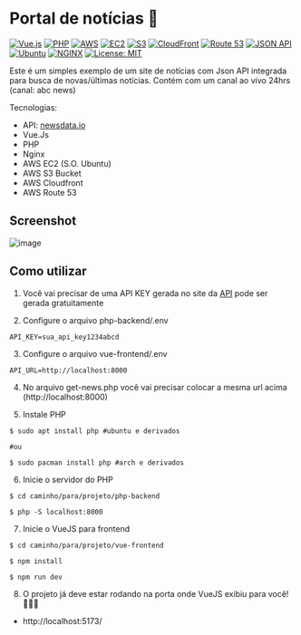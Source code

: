 # Portal de notícias 📰

[![Vue.js](https://img.shields.io/badge/-Vue.js-4FC08D?logo=vue.js&logoColor=white)](https://vuejs.org/)
[![PHP](https://img.shields.io/badge/PHP-%23777BB4?style=flat&logo=php&logoColor=white)](https://www.php.net/)
[![AWS](https://img.shields.io/badge/AWS-%23FF9900?style=flat&logo=amazon-aws&logoColor=white)](https://aws.amazon.com/)
[![EC2](https://img.shields.io/badge/Amazon%20EC2-%23FF9900?style=flat&logo=amazon-aws&logoColor=white)](https://aws.amazon.com/ec2/)
[![S3](https://img.shields.io/badge/Amazon%20S3-%23FF9900?style=flat&logo=amazon-s3&logoColor=white)](https://aws.amazon.com/s3/)
[![CloudFront](https://img.shields.io/badge/Amazon%20CloudFront-%23FF9900?style=flat&logo=amazon-aws&logoColor=white)](https://aws.amazon.com/cloudfront/)
[![Route 53](https://img.shields.io/badge/Amazon%20Route%2053-%23FF9900?style=flat&logo=amazon-aws&logoColor=white)](https://aws.amazon.com/route53/)
[![JSON API](https://img.shields.io/badge/JSON%20API-%23000000?style=flat&logo=json&logoColor=white)](https://jsonapi.org/)
[![Ubuntu](https://img.shields.io/badge/Ubuntu-%23E95420?style=flat&logo=ubuntu&logoColor=white)](https://ubuntu.com/)
[![NGINX](https://img.shields.io/badge/NGINX-%23009639?style=flat&logo=nginx&logoColor=white)](https://www.nginx.com/)
[![License: MIT](https://img.shields.io/badge/License-MIT-yellow.svg)](https://opensource.org/licenses/MIT)


Este é um simples exemplo de um site de notícias com Json API integrada para busca de novas/últimas notícias.
Contém com um canal ao vivo 24hrs (canal: abc news)

Tecnologias:
- API: [newsdata.io](https://newsdata.io/)
- Vue.Js 
- PHP
- Nginx
- AWS EC2 (S.O. Ubuntu)
- AWS S3 Bucket
- AWS Cloudfront
- AWS Route 53


## Screenshot
![image](https://github.com/user-attachments/assets/c82752a8-ef53-4b8f-9a45-2e94af1bebce)





## Como utilizar
1. Você vai precisar de uma API KEY gerada no site da [API](https://newsdata.io/) pode ser gerada gratuitamente

2. Configure o arquivo php-backend/.env
```
API_KEY=sua_api_key1234abcd
```

3. Configure o arquivo vue-frontend/.env
```
API_URL=http://localhost:8000
```

4. No arquivo get-news.php você vai precisar colocar a mesma url acima (http://localhost:8000)


5. Instale PHP 
```
$ sudo apt install php #ubuntu e derivados

#ou

$ sudo pacman install php #arch e derivados
```

6. Inicie o servidor do PHP
```
$ cd caminho/para/projeto/php-backend

$ php -S localhost:8000
```

7. Inicie o VueJS para frontend
```
$ cd caminho/para/projeto/vue-frontend

$ npm install

$ npm run dev
```

8. O projeto já deve estar rodando na porta onde VueJS exibiu para você! 🚀🚀🚀
- http://localhost:5173/

